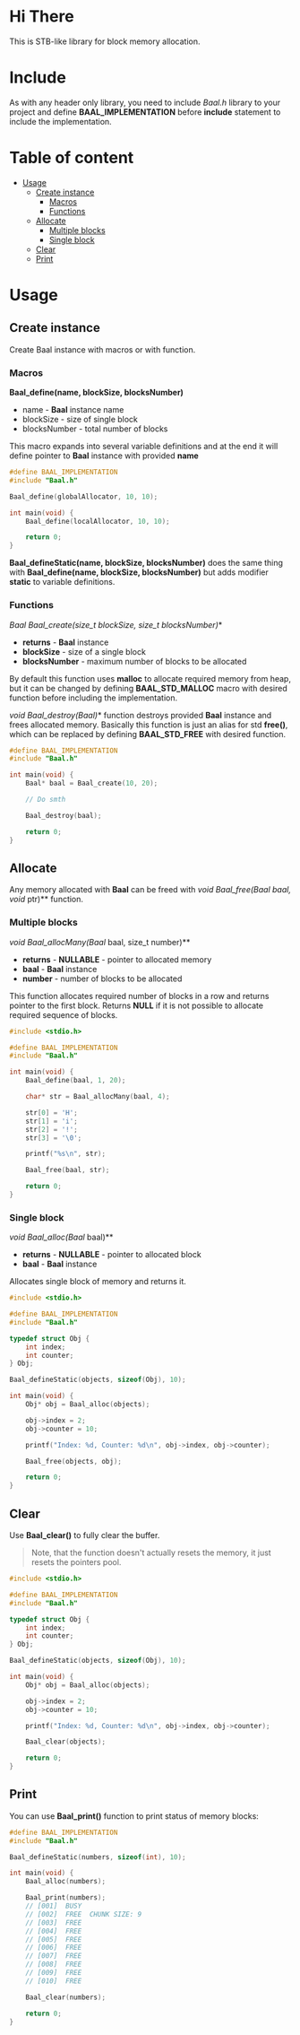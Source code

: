 # Hi There
This is STB-like library for block memory allocation.

# Include
As with any header only library, you need to include *Baal.h* library to your project and define **BAAL_IMPLEMENTATION** before **include** statement to include the implementation.

# Table of content
 - [Usage](#usage)
     - [Create instance](#create-instance)
         - [Macros](#macros)
         - [Functions](#functions)
     - [Allocate](#allocate)
         - [Multiple blocks](#multiple-blocks)
         - [Single block](#single-block)
     - [Clear](#clear)
     - [Print](#print)

# Usage
## Create instance
Create Baal instance with macros or with function.

### Macros
**Baal_define(name, blockSize, blocksNumber)**
 - name - **Baal** instance name
 - blockSize - size of single block
 - blocksNumber - total number of blocks

This macro expands into several variable definitions and at the end it will define pointer to **Baal** instance with provided **name**
```c
#define BAAL_IMPLEMENTATION
#include "Baal.h"

Baal_define(globalAllocator, 10, 10);

int main(void) {
    Baal_define(localAllocator, 10, 10);

    return 0;
}
```

**Baal_defineStatic(name, blockSize, blocksNumber)** does the same thing with **Baal_define(name, blockSize, blocksNumber)** but adds modifier **static** to variable definitions.

### Functions
**Baal* Baal_create(size_t blockSize, size_t blocksNumber)**
 - **returns** - **Baal** instance
 - **blockSize** - size of a single block
 - **blocksNumber** - maximum number of blocks to be allocated

By default this function uses **malloc** to allocate required memory from heap, but it can be changed by defining **BAAL_STD_MALLOC** macro with desired function before including the implementation.

**void Baal_destroy(Baal*)** function destroys provided **Baal** instance and frees allocated memory. Basically this function is just an alias for std **free()**, which can be replaced by defining **BAAL_STD_FREE** with desired function.

```c
#define BAAL_IMPLEMENTATION
#include "Baal.h"

int main(void) {
    Baal* baal = Baal_create(10, 20);

    // Do smth

    Baal_destroy(baal);

    return 0;
}
```

## Allocate
Any memory allocated with **Baal** can be freed with **void Baal_free(Baal* baal, void* ptr)** function.

### Multiple blocks
**void* Baal_allocMany(Baal* baal, size_t number)**
 - **returns** - **NULLABLE** - pointer to allocated memory
 - **baal** - **Baal** instance
 - **number** - number of blocks to be allocated

This function allocates required number of blocks in a row and returns pointer to the first block. Returns **NULL** if it is not possible to allocate required sequence of blocks.

```c
#include <stdio.h>

#define BAAL_IMPLEMENTATION
#include "Baal.h"

int main(void) {
    Baal_define(baal, 1, 20);

    char* str = Baal_allocMany(baal, 4);

    str[0] = 'H';
    str[1] = 'i';
    str[2] = '!';
    str[3] = '\0';

    printf("%s\n", str);

    Baal_free(baal, str);

    return 0;
}
```

### Single block
**void* Baal_alloc(Baal* baal)**
 - **returns** - **NULLABLE** - pointer to allocated block
 - **baal** - **Baal** instance

Allocates single block of memory and returns it. 

```c
#include <stdio.h>

#define BAAL_IMPLEMENTATION
#include "Baal.h"

typedef struct Obj {
    int index;
    int counter;
} Obj;

Baal_defineStatic(objects, sizeof(Obj), 10);

int main(void) {
    Obj* obj = Baal_alloc(objects);

    obj->index = 2;
    obj->counter = 10;

    printf("Index: %d, Counter: %d\n", obj->index, obj->counter);

    Baal_free(objects, obj);

    return 0;
}
```

## Clear
Use **Baal_clear()** to fully clear the buffer.
> Note, that the function doesn't actually resets the memory, it just resets the pointers pool.
```c
#include <stdio.h>

#define BAAL_IMPLEMENTATION
#include "Baal.h"

typedef struct Obj {
    int index;
    int counter;
} Obj;

Baal_defineStatic(objects, sizeof(Obj), 10);

int main(void) {
    Obj* obj = Baal_alloc(objects);

    obj->index = 2;
    obj->counter = 10;

    printf("Index: %d, Counter: %d\n", obj->index, obj->counter);

    Baal_clear(objects);

    return 0;
}
```

## Print
You can use **Baal_print()** function to print status of memory blocks:
```c
#define BAAL_IMPLEMENTATION
#include "Baal.h"

Baal_defineStatic(numbers, sizeof(int), 10);

int main(void) {
    Baal_alloc(numbers);

    Baal_print(numbers);
    // [001]  BUSY
    // [002]  FREE  CHUNK SIZE: 9
    // [003]  FREE
    // [004]  FREE
    // [005]  FREE
    // [006]  FREE
    // [007]  FREE
    // [008]  FREE
    // [009]  FREE
    // [010]  FREE

    Baal_clear(numbers);

    return 0;
}
```